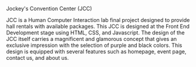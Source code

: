 Jockey's Convention Center (JCC)

JCC is a Human Computer Interaction lab final project designed to provide hall rentals with available packages. This JCC is designed at the Front End Development stage using HTML, CSS, and Javascript. The design of the JCC itself carries a magnificent and glamorous concept that gives an exclusive impression with the selection of purple and black colors. This design is equipped with several features such as homepage, event page, contact us, and about us.
